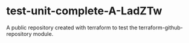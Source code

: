 # test-unit-complete-A-LadZTw
A public repository created with terraform to test the terraform-github-repository module.
